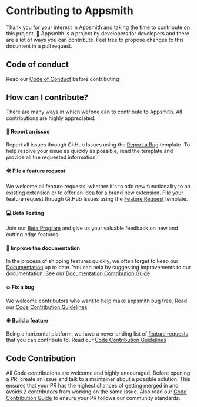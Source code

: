 # Contributing to Appsmith

Thank you for your interest in Appsmith and taking the time to contribute on this project. 🙌 
Appsmith is a project by developers for developers and there are a lot of ways you can contribute. 
Feel free to propose changes to this document in a pull request.

## Code of conduct

Read our [Code of Conduct](CODE_OF_CONDUCT.md) before contributing

## How can I contribute?

There are many ways in which we/one can to contribute to Appsmith. All contributions are highly appreciated.

#### 🐛 Report an issue
Report all issues through GitHub Issues using the [Report a Bug](https://github.com/appsmithorg/appsmith/issues/new?assignees=Nikhil-Nandagopal&labels=Bug%2C+High&template=---bug-report.md&title=%5BBug%5D) template.
To help resolve your issue as quickly as possible, read the template and provide all the requested information.

#### 🛠 File a feature request
We welcome all feature requests, whether it's to add new functionality to an existing extension or to offer an idea for a brand new extension.
File your feature request through GitHub Issues using the [Feature Request](https://github.com/appsmithorg/appsmith/issues/new?assignees=Nikhil-Nandagopal&labels=&template=----feature-request.md&title=%5BFeature%5D) template.

#### 💻 Beta Testing
Join our [Beta Program](https://github.com/appsmithorg/appsmith/issues/377) and give us your valuable feedback on new and cutting edge features.

#### 📝 Improve the documentation
In the process of shipping features quickly, we often forget to keep our [Documentation](https://docs.appsmith.com) up to date. You can help by suggesting improvements to our documentation. See our [Documentation Contribution Guide]()

#### 💥 Fix a bug
We welcome contributors who want to help make appsmith bug free. Read our [Code Contribution Guidelines](contributions/CodeContributionsGuidelines.md)

#### ⚙️ Build a feature
Being a horizontal platform, we have a never ending list of [feature requests](https://github.com/appsmithorg/appsmith/issues?q=is%3Aopen+is%3Aissue+label%3AEnhancement) that you can contribute to. Read our [Code Contribution Guidelines](contributions/CodeContributionsGuidelines.md)

## Code Contribution
All Code contributions are welcome and highly encouraged. Before opening a PR, create an issue and talk to a maintainer about a possible solution.
This ensures that your PR has the highest chances of getting merged in and avoids 2 contributors from working on the same issue. Also read our 
[Code Contribution Guide](contributions/CodeContributionsGuidelines.md) to ensure your PR follows our community standards.

